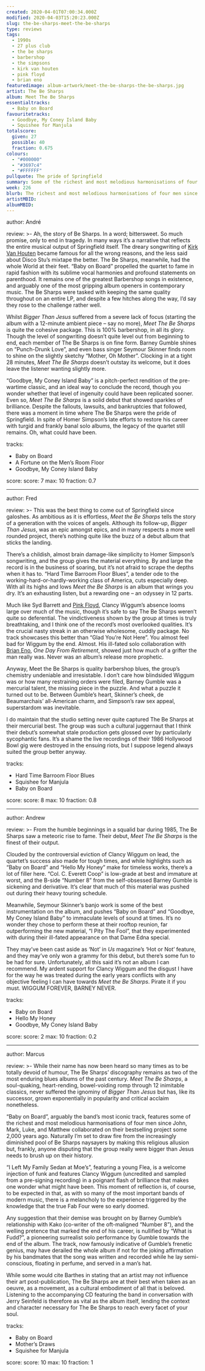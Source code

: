 ```yaml
---
created: 2020-04-01T07:00:34.000Z
modified: 2020-04-03T15:20:23.000Z
slug: the-be-sharps-meet-the-be-sharps
type: reviews
tags:
  - 1990s
  - 27 plus club
  - the be sharps
  - barbershop
  - the simpsons
  - kirk van houten
  - pink floyd
  - brian eno
featuredimage: album-artwork/meet-the-be-sharps-the-be-sharps.jpg
artist: The Be Sharps
album: Meet The Be Sharps
essentialtracks:
  - Baby on Board
favouritetracks:
  - Goodbye, My Coney Island Baby
  - Squishee for Manjula
totalscore:
  given: 27
  possible: 40
  fraction: 0.675
colours:
  - "#000000"
  - "#3697c4"
  - "#FFFFFF"
pullquote: The pride of Springfield
summary: Some of the richest and most melodious harmonisations of four men since John, Mark, Luke, and Matthew collaborated on their bestselling project some 2,000 years ago.
week: 226
blurb: The richest and most melodious harmonisations of four men since John, Mark, Luke, and Matthew collaborated on their bestselling project 2,000 years ago.
artistMBID: 
albumMBID:
---
```

author: André

review: >-
  Ah, the story of Be Sharps. In a word; bittersweet. So much promise, only to end in tragedy. In many ways it’s a narrative that reflects the entire musical output of Springfield itself. The dreary songwriting of [Kirk Van Houten](/reviews/kirk-van-houten-can-i-borrow-a-feeling/) became famous for all the wrong reasons, and the less said about Disco Stu’s mixtape the better. The Be Sharps, meanwhile, had the whole World at their feet. “Baby on Board” propelled the quartet to fame in rapid fashion with its sublime vocal harmonies and profound statements on parenthood. It remains one of the greatest Barbershop songs in existence, and arguably one of the most gripping album openers in contemporary music. The Be Sharps were tasked with keeping the same quality throughout on an entire LP, and despite a few hitches along the way, I’d say they rose to the challenge rather well.

  Whilst *Bigger Than Jesus* suffered from a severe lack of focus (starting the album with a 12-minute ambient piece – say no more), *Meet The Be Sharps* is quite the cohesive package. This is 100% barbershop, in all its glory. Though the level of songwriting doesn’t quite level out from beginning to end, each member of The Be Sharps is on fine form. Barney Gumble shines on “Punch-Drunk Love”, and even bass singer Seymour Skinner finds room to shine on the slightly sketchy “Mother, Oh Mother”. Clocking in at a tight 28 minutes, *Meet The Be Sharps* doesn’t outstay its welcome, but it does leave the listener wanting slightly more.

  “Goodbye, My Coney Island Baby” is a pitch-perfect rendition of the pre-wartime classic, and an ideal way to conclude the record, though you wonder whether that level of ingenuity could have been replicated sooner. Even so, *Meet The Be Sharps* is a solid debut that showed sparkles of brilliance. Despite the fallouts, lawsuits, and bankruptcies that followed, there was a moment in time where The Be Sharps were the pride of Springfield. In spite of Homer Simpson’s late efforts to restore his career with turgid and frankly banal solo albums, the legacy of the quartet still remains. Oh, what could have been.

tracks:
  - Baby on Board
  - ­­A Fortune on the Men’s Room Floor
  - ­­Goodbye, My Coney Island Baby

score:
  score: 7
  max: 10
  fraction: 0.7

---
author: Fred

review: >-
  This was the best thing to come out of Springfield since galoshes. As ambitious as it is effortless, *Meet the Be Sharps* tells the story of a generation with the voices of angels. Although its follow-up, *Bigger Than Jesus*, was an epic amongst epics, and in many respects a more well rounded project, there’s nothing quite like the buzz of a debut album that sticks the landing.

  There’s a childish, almost brain damage-like simplicity to Homer Simpson’s songwriting, and the group gives the material everything. By and large the record is in the business of soaring, but it’s not afraid to scrape the depths when it has to. “Hard Time Barroom Floor Blues”, a tender ode to the working-hard-or-hardly-working class of America, cuts especially deep. With all its highs and lows *Meet the Be Sharps* is an album that wrings you dry. It’s an exhausting listen, but a rewarding one – an odyssey in 12 parts.

  Much like Syd Barrett and [Pink Floyd](/reviews/pink-floyd-the-dark-side-of-the-moon/), Clancy Wiggum’s absence looms large over much of the music, though it’s safe to say The Be Sharps weren’t quite so deferential. The vindictiveness shown by the group at times is truly breathtaking, and I think one of the record’s most overlooked qualities. It’s the crucial nasty streak in an otherwise wholesome, cuddly package. No track showcases this better than “Glad You’re Not Here”. You almost feel bad for Wiggum by the end. Almost. His ill-fated solo collaboration with [Brian Eno](/reviews/brian-eno-ambient-1-music-for-airports/), *One Day From Retirement*, showed just how much of a grifter the man really was. Never was an album’s release more prophetic.

  Anyway, Meet the Be Sharps is quality barbershop blues, the group’s chemistry undeniable and irresistable. I don’t care how blindsided Wiggum was or how many restraining orders were filed, Barney Gumble was a mercurial talent, the missing piece in the puzzle. And what a puzzle it turned out to be. Between Gumble’s heart, Skinner’s cheek, de Beaumarchais’ all-American charm, and Simpson’s raw sex appeal, superstardom was inevitable.

  I do maintain that the studio setting never quite captured The Be Sharps at their mercurial best. The group was such a cultural juggernaut that I think their debut’s somewhat stale production gets glossed over by particularly sycophantic fans. It’s a shame the live recordings of their 1986 Hollywood Bowl gig were destroyed in the ensuing riots, but I suppose legend always suited the group better anyway.

tracks:
  - Hard Time Barroom Floor Blues
  - ­­Squishee for Manjula
  - ­­Baby on Board

score:
  score: 8
  max: 10
  fraction: 0.8

---
author: Andrew

review: >-
  From the humble beginnings in a squalid bar during 1985, The Be Sharps saw a meteoric rise to fame. Their debut, *Meet The Be Sharps* is the finest of their output.

  Clouded by the controversial eviction of Clancy Wiggum on lead, the quartet’s success also made for tough times, and while highlights such as “Baby on Board” and “Hello My Honey” make for timeless works, there’s a lot of filler here. “Col. C. Everett Coop” is low-grade at best and immature at worst, and the B-side “Number 8” from the self-obsessed Barney Gumble is sickening and derivative. It’s clear that much of this material was pushed out during their heavy touring schedule.

  Meanwhile, Seymour Skinner’s banjo work is some of the best instrumentation on the album, and pushes “Baby on Board” and “Goodbye, My Coney Island Baby” to immaculate levels of sound at times. It’s no wonder they chose to perform these at their rooftop reunion, far outperforming the new material, “I Pity The Fool”, that they experimented with during their ill-fated appearance on that Dame Edna special.

  They may’ve been cast aside as ‘Not’ in *Us* magazine’s ‘Hot or Not’ feature, and they may’ve only won a grammy for this debut, but there’s some fun to be had for sure. Unfortunately, all this said it’s not an album I can recommend. My ardent support for Clancy Wiggum and the disgust I have for the way he was treated during the early years conflicts with any objective feeling I can have towards *Meet the Be Sharps*. Pirate it if you must. WIGGUM FOREVER, BARNEY NEVER.

tracks:
  - Baby on Board
  - ­­Hello My Honey
  - ­­Goodbye, My Coney Island Baby

score:
  score: 2
  max: 10
  fraction: 0.2

---
author: Marcus

review: >-
  While their name has now been heard so many times as to be totally devoid of humour, The Be Sharps’ discography remains as two of the most enduring blues albums of the past century. *Meet The Be Sharps*, a soul-quaking, heart-rending, bowel-voiding romp through 12 inimitable classics, never suffered the ignominy of *Bigger Than Jesus* but has, like its successor, grown exponentially in popularity and critical acclaim nonetheless.

  “Baby on Board”, arguably the band’s most iconic track, features some of the richest and most melodious harmonisations of four men since John, Mark, Luke, and Matthew collaborated on their bestselling project some 2,000 years ago. Naturally I’m set to draw fire from the increasingly diminished pool of Be Sharps naysayers by making this religious allusion but, frankly, anyone disputing that the group really were bigger than Jesus needs to brush up on their history.

  “I Left My Family Sedan at Moe’s”, featuring a young Flea, is a welcome injection of funk and features Clancy Wiggum (uncredited and sampled from a pre-signing recording) in a poignant flash of brilliance that makes one wonder what might have been. This moment of reflection is, of course, to be expected in that, as with so many of the most important bands of modern music, there is a melancholy to the experience triggered by the knowledge that the true Fab Four were so early doomed.

  Any suggestion that their demise was brought on by Barney Gumble’s relationship with Kako (co-writer of the oft-maligned “Number 8”), and the welling pretence that marked the end of his career, is nullified by “What is Fudd?”, a pioneering surrealist solo performance by Gumble towards the end of the album. The track, now famously indicative of Gumble’s frenetic genius, may have derailed the whole album if not for the joking affirmation by his bandmates that the song was written and recorded while he lay semi-conscious, floating in perfume, and served in a man’s hat.

  While some would cite Barthes in stating that an artist may not influence their art post-publication, The Be Sharps are at their best when taken as an oeuvre, as a movement, as a cultural embodiment of all that is beloved. Listening to the accompanying CD featuring the band in conversation with Jerry Seinfeld is therefore as vital as the album itself, lending the context and character necessary for The Be Sharps to reach every facet of your soul.

tracks:
  - Baby on Board
  - ­­Mother’s Draws
  - ­­Squishee for Manjula

score:
  score: 10
  max: 10
  fraction: 1
